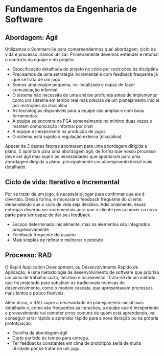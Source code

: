 # Fundamentos da Engenharia de Software

## **Abordagem: Ágil**
Utilizamos o Sommerville para compreendermos qual abordagem, ciclo de vida e processo iriamos utilizar. Primeiramente devemos entender e retomar o contexto da equipe e do projeto:

- Especificação detalhada do projeto no início por restrições da disciplina
- Precisamos de uma estratégia incremental e com feedback frequente já que se trata de um jogo
- Somos uma equipe pequena, co-localizada e capaz de fazer comunicação informal
- O sistema não necessita de uma análise profunda antes de implementar como um sistema em tempo real mas precisa de um planejamento inicial por restrições da disciplina
- As tecnologias disponíveis para a equipe são amplas e com boas ferramentas
- A equipe se encontra na FGA semanalmente no mínimo duas vezes e mantém comunicação informal por chat
- A equipe é inexperiente na produção de jogos
- O sistema está sujeito à regulação externa (disciplina)

Apesar de 3 destes fatores apontarem para uma abordagem dirigida a plano, 5 apontam para uma abordagem ágil, de forma que nosso processo deve ser ágil mas suprir as necessidades que apontaram para uma abordagem dirigida a plano, principalmente um planejamento inicial mais detalhado.

## **Ciclo de vida: Iterativo e Incremental**
Por se tratar de um jogo, é necessário jogar para confirmar que ele é divertido. Dessa forma, é necessário feedback frequente do cliente, demandando que o ciclo de vida seja iterativo. Adicionalmente, essas entregas deverão ser incrementais para que o cliente possa mexer na nova parte para ser capaz de dar seu feedback.

- Escopo determinado inicialmente, mas os elementos são integrados progressivamente
- Feedback frequente do usuário
- Mais simples de refinar e melhorar o produto

## **Processo: RAD**
O Rapid Application Development, ou Desenvolvimento Rápido de Aplicação, é uma metodologia de desenvolvimento de software que prioriza um ciclo de trabalho curto, iterativo e incremental. Trata-se de um método que foi projetado para substituir as tradicionais técnicas de desenvolvimento, como o modelo cascata, que apresentavam processos mais lentos e pouco flexíveis.

Além disso, o RAD supre a necessidade de planejamento inicial mais detalhado e, como são frequentes as iterações, a equipe que é inexperiente e provavelmente vai cometer erros comuns de quem está aprendendo, vai conseguir errar rápido e aprender rápido para a nova iteração ou na própria prototipação.

- Escolha da abordagem ágil.
- Curto período de tempo para entrega.
- Ter feedbacks constantes em cima de protótipos seria de muita utilidade por se tratar de um jogo.

